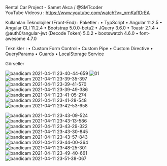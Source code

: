 
Rental Car Project - Samet Akca / @SMTcoder  <br>
 YouTube Videosu :    https://www.youtube.com/watch?v=_xrnKaRDrEA

Kullanılan Teknolojiler (Front-End) :
Paketler :
• TypScript • Angular 11.2.5 • Angular CLI 11.2.4 • Bootstrap 5.0.0-beta2 • JQuery 3.6.0 • Toastr 2.1.4 • @auth0/angular-jwt (Decode Token) 5.0.2 • bootswatch 4.6.0 • font-awesome 4.7.0

Teknikler :
• Custom Form Control • Custom Pipe • Custom Directive • QueryParams • Guards • LocalStorage Service

Görseller

![bandicam 2021-04-11 23-40-44-659](https://user-images.githubusercontent.com/74311713/114325781-882d2300-9b3a-11eb-897a-412dc88e3d32.jpg)
![01](https://user-images.githubusercontent.com/74311713/114325802-99762f80-9b3a-11eb-98be-2536cbd0d47a.png)![bandicam 2021-04-11 23-39-35-397](https://user-images.githubusercontent.com/74311713/114325818-a8f57880-9b3a-11eb-8ba7-9b1bf1652151.jpg)
![bandicam 2021-04-11 23-39-41-570](https://user-images.githubusercontent.com/74311713/114325821-ae52c300-9b3a-11eb-8b76-11f51cfe891a.jpg)
![bandicam 2021-04-11 23-39-49-386](https://user-images.githubusercontent.com/74311713/114325823-b01c8680-9b3a-11eb-9c82-0145036e343f.jpg)
![bandicam 2021-04-11 23-41-05-274](https://user-images.githubusercontent.com/74311713/114325825-b6aafe00-9b3a-11eb-8ec8-d373e1f10861.jpg)
![bandicam 2021-04-11 23-41-28-548](https://user-images.githubusercontent.com/74311713/114325826-b7dc2b00-9b3a-11eb-9baa-5ea11ad3d546.jpg)
![bandicam 2021-04-11 23-42-53-658](https://user-images.githubusercontent.com/74311713/114325827-b90d5800-9b3a-11eb-9b1f-e9af274c693a.jpg)


![bandicam 2021-04-11 23-43-09-524](https://user-images.githubusercontent.com/74311713/114325832-be6aa280-9b3a-11eb-93cb-750079a3d9a2.jpg)
![bandicam 2021-04-11 23-43-13-586](https://user-images.githubusercontent.com/74311713/114325834-c0346600-9b3a-11eb-8934-d3edfe221a0e.jpg)
![bandicam 2021-04-11 23-43-29-322](https://user-images.githubusercontent.com/74311713/114325838-c1fe2980-9b3a-11eb-86a9-6c9cc6fdbde5.jpg)
![bandicam 2021-04-11 23-43-30-845](https://user-images.githubusercontent.com/74311713/114325840-c3c7ed00-9b3a-11eb-801a-0d0cfce577e9.jpg)
![bandicam 2021-04-11 23-43-57-843](https://user-images.githubusercontent.com/74311713/114325842-c4f91a00-9b3a-11eb-8bed-32660505e949.jpg)
![bandicam 2021-04-11 23-44-00-364](https://user-images.githubusercontent.com/74311713/114325844-c591b080-9b3a-11eb-81c1-b05825b62517.jpg)
![bandicam 2021-04-11 23-48-25-301](https://user-images.githubusercontent.com/74311713/114325847-c6c2dd80-9b3a-11eb-9362-a4bae0092186.jpg)
![bandicam 2021-04-11 23-49-40-661](https://user-images.githubusercontent.com/74311713/114325848-c7f40a80-9b3a-11eb-88ff-ca34349a64dc.jpg)
![bandicam 2021-04-11 23-51-38-067](https://user-images.githubusercontent.com/74311713/114325851-c9253780-9b3a-11eb-8b49-3c86fed4ef79.jpg)
